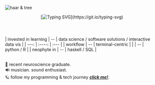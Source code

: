 <picture>
 <img alt="haar & tree" src="https://avatars.githubusercontent.com/u/123667606?v=4">
</picture>

<header>

<!--
  <<< Author notes: Course header >>>
  Include a 1280×640 image, course title in sentence case, and a concise description in emphasis.
  In your repository settings: enable template repository, add your 1280×640 social image, auto delete head branches.
  Add your open source license, GitHub uses MIT license.
-->


[![Typing SVG](https://readme-typing-svg.demolab.com?font=Roboto+Mono&weight=250&size=38&duration=3000&pause=900&color=B84C0A&multiline=false&width=600&height=80&lines=%E3%82%88%E3%81%86%E3%81%93%E3%81%9D%EF%BC%81;welcome.)](https://git.io/typing-svg)

</header>



<p>
<table>
| invested in learning | -- | data science / software solutions / interactive data vis |
|         ---:         | :----: |          :--- |
| workflow             | -- | terminal-centric |
|                      | -- | python / R |
| neophyte in          | -- | haskell / SQL |
</table>  

🧠 recent neuroscience graduate. </br>
🔊 musician. sound enthusiast. </br>
🪐 follow my programming & tech journey ***[click me!](lysts.xyz)***. </br>

</p>



<!--
  <<< Author notes: Step 1 >>>
  Choose 3-5 steps for your course.
  The first step is always the hardest, so pick something easy!
  Link to docs.github.com for further explanations.
  Encourage users to open new tabs for steps!
-->




